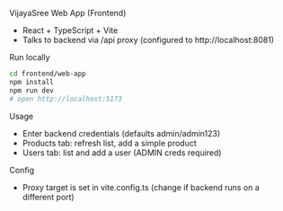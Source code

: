 VijayaSree Web App (Frontend)

- React + TypeScript + Vite
- Talks to backend via /api proxy (configured to http://localhost:8081)

Run locally
```bash
cd frontend/web-app
npm install
npm run dev
# open http://localhost:5173
```

Usage
- Enter backend credentials (defaults admin/admin123)
- Products tab: refresh list, add a simple product
- Users tab: list and add a user (ADMIN creds required)

Config
- Proxy target is set in vite.config.ts (change if backend runs on a different port)
